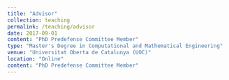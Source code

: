 ```yaml
---
title: "Advisor"
collection: teaching
permalink: /teaching/advisor
date: 2017-09-01
content: "PhD Predefense Committee Member"
type: "Master's Degree in Computational and Mathematical Engineering"
venue: "Universitat Oberta de Catalunya (UOC)"
location: "Online"
content: "PhD Predefense Committee Member"
---
```

